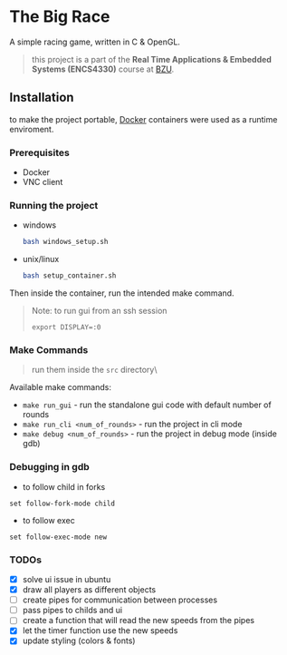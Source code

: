 # The Big Race

A simple racing game, written in C & OpenGL.    

> this project is a part of the **Real Time Applications & Embedded Systems (ENCS4330)** course at [BZU](https://www.birzeit.edu).

## Installation

to make the project portable, [Docker](https://www.docker.com) containers were used as a runtime enviroment.

### Prerequisites

* Docker
* VNC client

### Running the project

* windows
    ```bash
    bash windows_setup.sh
    ```
* unix/linux
    ```bash
    bash setup_container.sh
    ```

Then inside the container, run the intended make command.


> Note: to run gui from an ssh session
> 
> ```
> export DISPLAY=:0
> ```

### Make Commands

> run them inside the `src` directory\

Available make commands:

* `make run_gui` - run the standalone gui code with default number of rounds
* `make run_cli <num_of_rounds>` - run the project in cli mode
* `make debug <num_of_rounds>` - run the project in debug mode (inside gdb)

### Debugging in gdb

* to follow child in forks
```
set follow-fork-mode child
```


* to follow exec 
```
set follow-exec-mode new
```


### TODOs

* [X] solve ui issue in ubuntu
* [X] draw all players as different objects
* [ ] create pipes for communication between processes
* [ ] pass pipes to childs and ui
* [ ] create a function that will read the new speeds from the pipes
* [X] let the timer function use the new speeds
* [X] update styling (colors & fonts)
